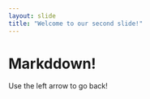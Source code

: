```yaml
---
layout: slide
title: "Welcome to our second slide!"
---
```

# Markddown!
Use the left arrow to go back!
